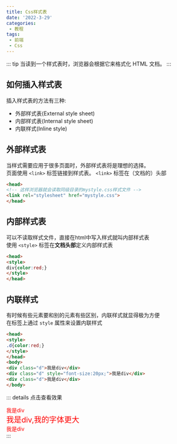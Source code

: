 ```yaml
---
title: Css样式表
date: '2022-3-29'
categories:
 - 教程
tags:
 - 前端
 - Css
---
```


::: tip
当读到一个样式表时，浏览器会根据它来格式化 HTML 文档。
:::

## 如何插入样式表
插入样式表的方法有三种:
- 外部样式表(External style sheet)
- 内部样式表(Internal style sheet)
- 内联样式(Inline style)

## 外部样式表
当样式需要应用于很多页面时，外部样式表将是理想的选择。<br>
页面使用 `<link>` 标签链接到样式表。 `<link>` 标签在（文档的）头部
```html
<head>
<!-- 这样浏览器就会读取同级目录的mystyle.css样式文件 -->
<link rel="stylesheet" href="mystyle.css">
</head>
```

## 内部样式表
可以不读取样式文件，直接在html中写入样式就叫内部样式表<br>
使用 `<style>` 标签在**文档头部**定义内部样式表
```html
<head>
<style>
div{color:red;}
</style>
</head>
```

## 内联样式
有时候有些元素要和别的元素有些区别，内联样式就显得极为方便<br>
在标签上通过 `style` 属性来设置内联样式
```html
<head>
<style>
.d{color:red;}
</style>
</head>
<body>
<div class="d">我是div</div>
<div class="d" style="font-size:20px;">我是div</div>
<div class="d">我是div</div>
</body>
```
::: details 点击查看效果
<head>
<style>
.d{color:red;}
</style>
</head>
<body>
<div class="d">我是div</div>
<div class="d" style="font-size:20px;">我是div,我的字体更大</div>
<div class="d">我是div</div>
</body>
:::
